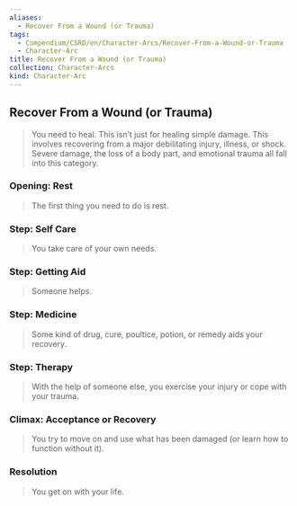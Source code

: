 ```yaml
---
aliases:
  - Recover From a Wound (or Trauma)
tags:
  - Compendium/CSRD/en/Character-Arcs/Recover-From-a-Wound-or-Trauma
  - Character-Arc
title: Recover From a Wound (or Trauma)
collection: Character-Arcs
kind: Character-Arc
---
```

## Recover From a Wound (or Trauma)
>You need to heal. This isn’t just for healing simple damage. This involves recovering from a major debilitating injury, illness, or shock. Severe damage, the loss of a body part, and emotional trauma all fall into this category. 
### Opening: Rest
>The first thing you need to do is rest.
### Step: Self Care
>You take care of your own needs.
### Step: Getting Aid
>Someone helps.
### Step: Medicine
>Some kind of drug, cure, poultice, potion, or remedy aids your recovery.
### Step: Therapy
>With the help of someone else, you exercise your injury or cope with your trauma.
### Climax: Acceptance or Recovery
>You try to move on and use what has been damaged (or learn how to function without it). 
### Resolution
>You get on with your life.